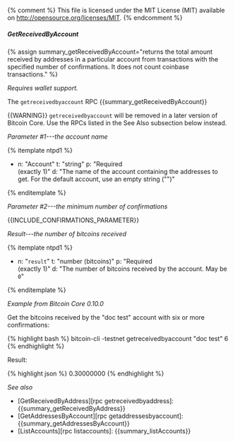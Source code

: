 {% comment %}
This file is licensed under the MIT License (MIT) available on
http://opensource.org/licenses/MIT.
{% endcomment %}

##### GetReceivedByAccount

{% assign summary_getReceivedByAccount="returns the total amount received by addresses in a particular account from transactions with the specified number of confirmations.  It does not count coinbase transactions." %}

*Requires wallet support.*

The `getreceivedbyaccount` RPC {{summary_getReceivedByAccount}}

{{WARNING}} `getreceivedbyaccount` will be removed in a later version of Bitcoin
Core.  Use the RPCs listed in the See Also subsection below instead.

*Parameter #1---the account name*

{% itemplate ntpd1 %}
- n: "Account"
  t: "string"
  p: "Required<br>(exactly 1)"
  d: "The name of the account containing the addresses to get.  For the default account, use an empty string (\"\")"

{% enditemplate %}

*Parameter #2---the minimum number of confirmations*

{{INCLUDE_CONFIRMATIONS_PARAMETER}}

*Result---the number of bitcoins received*

{% itemplate ntpd1 %}
- n: "`result`"
  t: "number (bitcoins)"
  p: "Required<br>(exactly 1)"
  d: "The number of bitcoins received by the account.  May be `0`"

{% enditemplate %}

*Example from Bitcoin Core 0.10.0*

Get the bitcoins received by the "doc test" account with six or more
confirmations:

{% highlight bash %}
bitcoin-cli -testnet getreceivedbyaccount "doc test" 6
{% endhighlight %}

Result:

{% highlight json %}
0.30000000
{% endhighlight %}

*See also*

* [GetReceivedByAddress][rpc getreceivedbyaddress]: {{summary_getReceivedByAddress}}
* [GetAddressesByAccount][rpc getaddressesbyaccount]: {{summary_getAddressesByAccount}}
* [ListAccounts][rpc listaccounts]: {{summary_listAccounts}}


